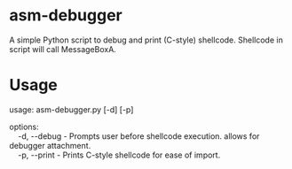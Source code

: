 # asm-debugger
A simple Python script to debug and print (C-style) shellcode. Shellcode in script will call MessageBoxA.

# Usage
usage: asm-debugger.py [-d] [-p]

options:\
&nbsp;&nbsp;&nbsp;&nbsp;-d, --debug - Prompts user before shellcode execution. allows for debugger attachment.\
&nbsp;&nbsp;&nbsp;&nbsp;-p, --print - Prints C-style shellcode for ease of import.
